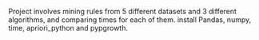 Project involves mining rules from 5 different datasets and 3 different algorithms, and comparing times for each of them.
install Pandas, numpy, time, apriori_python and pypgrowth.

